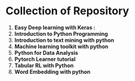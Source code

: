 # Collection of Repository 

1. **Easy Deep learning with Keras :** 
2.  **Introduction to Python Programming**
3. **Introduction to text mining with python**
4. **Machine learning toolkit with python** 
5. **Python for Data Analysis**
6. **Pytorch Learner tutorial**
7. **Tabular RL with Python**
8. **Word Embedding with python**